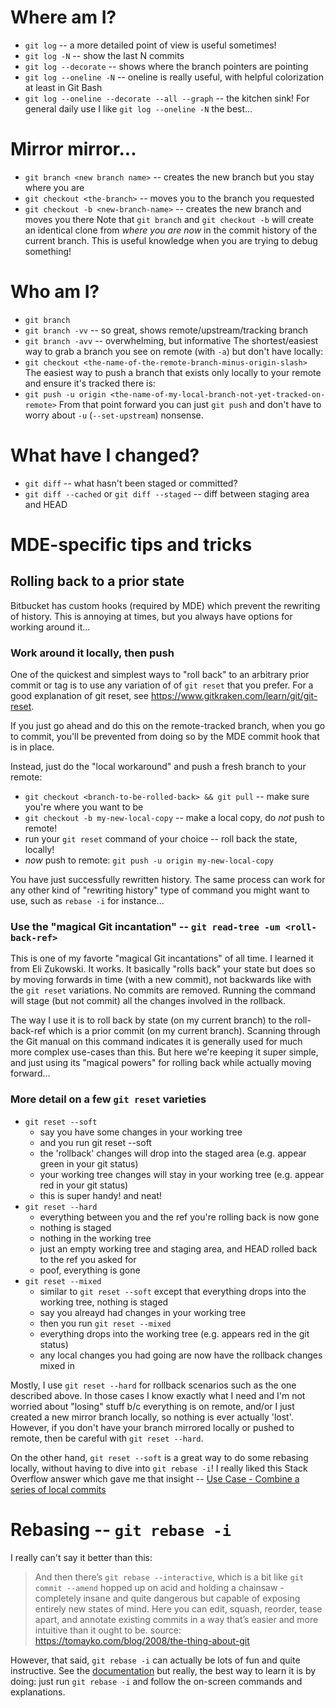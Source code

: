 # Where am I?
- `git log` -- a more detailed point of view is useful sometimes!
- `git log -N` -- show the last N commits
- `git log --decorate` -- shows where the branch pointers are pointing
- `git log --oneline -N` -- oneline is really useful, with helpful colorization at least in Git Bash
- `git log --oneline --decorate --all --graph` -- the kitchen sink!
For general daily use I like `git log --oneline -N` the best...

# Mirror mirror...
- `git branch <new branch name>` -- creates the new branch but you stay where you are
- `git checkout <the-branch>` -- moves you to the branch you requested
- `git checkout -b <new-branch-name>` -- creates the new branch and moves you there
Note that `git branch` and `git checkout -b` will create an identical clone from _where you are now_ in the commit history of the current branch. This is useful knowledge when you are trying to debug something!

# Who am I?
- `git branch`
- `git branch -vv` -- so great, shows remote/upstream/tracking branch
- `git branch -avv` -- overwhelming, but informative
The shortest/easiest way to grab a branch you see on remote (with `-a`) but don't have locally:
- `git checkout <the-name-of-the-remote-branch-minus-origin-slash>`
The easiest way to push a branch that exists only locally to your remote and ensure it's tracked there is:
- `git push -u origin <the-name-of-my-local-branch-not-yet-tracked-on-remote>`
From that point forward you can just `git push` and don't have to worry about `-u` (`--set-upstream`) nonsense.

# What have I changed?
- `git diff` -- what hasn't been staged or committed?
- `git diff --cached` or `git diff --staged` -- diff between staging area and HEAD

# MDE-specific tips and tricks

## Rolling back to a prior state
Bitbucket has custom hooks (required by MDE) which prevent the rewriting of history. This is annoying at times, but you always have options for working around it...

### Work around it locally, then push
One of the quickest and simplest ways to "roll back" to an arbitrary prior commit or tag is to use any variation of of `git reset` that you prefer. For a good explanation of git reset, see https://www.gitkraken.com/learn/git/git-reset.

If you just go ahead and do this on the remote-tracked branch, when you go to commit, you'll be prevented from doing so by the MDE commit hook that is in place.

Instead, just do the "local workaround" and push a fresh branch to your remote:
- `git checkout <branch-to-be-rolled-back> && git pull` -- make sure you're where you want to be
- `git checkout -b my-new-local-copy` -- make a local copy, do _not_ push to remote!
- run your `git reset` command of your choice -- roll back the state, locally!
- _now_ push to remote: `git push -u origin my-new-local-copy`

You have just successfully rewritten history. The same process can work for any other kind of "rewriting history" type of command you might want to use, such as `rebase -i` for instance...

### Use the "magical Git incantation" -- `git read-tree -um <roll-back-ref>`
This is one of my favorte "magical Git incantations" of all time. I learned it from Eli Zukowski. It works. It basically "rolls back" your state but does so by moving forwards in time (with a new commit), not backwards like with the `git reset` variations. No commits are removed. Running the command will stage (but not commit) all the changes involved in the rollback.

The way I use it is to roll back by state (on my current branch) to the roll-back-ref which is a prior commit (on my current branch). Scanning through the Git manual on this command indicates it is generally used for much more complex use-cases than this. But here we're keeping it super simple, and just using its "magical powers" for rolling back while actually moving forward...

### More detail on a few `git reset` varieties
- `git reset --soft`
    - say you have some changes in your working tree
    - and you run git reset --soft
    - the 'rollback' changes will drop into the staged area (e.g. appear green in your git status)
    - your working tree changes will stay in your working tree (e.g. appear red in your git status)
    - this is super handy! and neat!
- `git reset --hard`
    - everything between you and the ref you're rolling back is now gone
    - nothing is staged
    - nothing in the working tree
    - just an empty working tree and staging area, and HEAD rolled back to the ref you asked for
    - poof, everything is gone
- `git reset --mixed`
    - similar to `git reset --soft` except that everything drops into the working tree, nothing is staged
    - say you alreayd had changes in your working tree
    - then you run `git reset --mixed`
    - everything drops into the working tree (e.g. appears red in the git status)
    - any local changes you had going are now have the rollback changes mixed in

Mostly, I use `git reset --hard` for rollback scenarios such as the one described above. In those cases I know exactly what I need and I'm not worried about "losing" stuff b/c everything is on remote, and/or I just created a new mirror branch locally, so nothing is ever actually 'lost'. However, if you don't have your branch mirrored locally or pushed to remote, then be careful with `git reset --hard`.

On the other hand, `git reset --soft` is a great way to do some rebasing locally, without having to dive into `git rebase -i`! I really liked this Stack Overflow answer which gave me that insight -- [Use Case - Combine a series of local commits](https://stackoverflow.com/a/26172014)

# Rebasing -- `git rebase -i`
I really can't say it better than this:
> And then there’s `git rebase --interactive`, which is a bit like `git commit --amend` hopped up on acid and holding a chainsaw - completely insane and quite dangerous but capable of exposing entirely new states of mind. Here you can edit, squash, reorder, tease apart, and annotate existing commits in a way that’s easier and more intuitive than it ought to be.
> source: https://tomayko.com/blog/2008/the-thing-about-git

However, that said, `git rebase -i` can actually be lots of fun and quite instructive. See the [documentation](https://git-scm.com/docs/git-rebase) but really, the best way to learn it is by doing: just run `git rebase -i` and follow the on-screen commands and explanations.